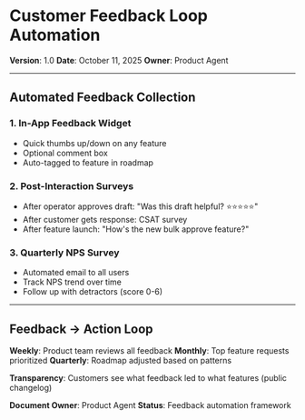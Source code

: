 # Customer Feedback Loop Automation

**Version**: 1.0
**Date**: October 11, 2025
**Owner**: Product Agent

---

## Automated Feedback Collection

### 1. In-App Feedback Widget
- Quick thumbs up/down on any feature
- Optional comment box
- Auto-tagged to feature in roadmap

### 2. Post-Interaction Surveys
- After operator approves draft: "Was this draft helpful? ⭐⭐⭐⭐⭐"
- After customer gets response: CSAT survey
- After feature launch: "How's the new bulk approve feature?"

### 3. Quarterly NPS Survey
- Automated email to all users
- Track NPS trend over time
- Follow up with detractors (score 0-6)

---

## Feedback → Action Loop

**Weekly**: Product team reviews all feedback
**Monthly**: Top feature requests prioritized
**Quarterly**: Roadmap adjusted based on patterns

**Transparency**: Customers see what feedback led to what features (public changelog)

**Document Owner**: Product Agent
**Status**: Feedback automation framework

